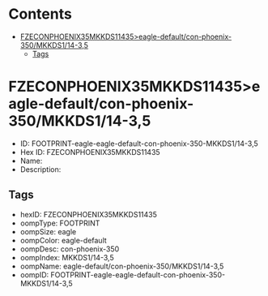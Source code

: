 



Contents
========

* [FZECONPHOENIX35MKKDS11435>eagle-default/con-phoenix-350/MKKDS1/14-3,5](#fzeconphoenix35mkkds11435eagle-defaultcon-phoenix-350mkkds114-35)
	* [Tags](#tags)

# FZECONPHOENIX35MKKDS11435>eagle-default/con-phoenix-350/MKKDS1/14-3,5

- ID: FOOTPRINT-eagle-eagle-default-con-phoenix-350-MKKDS1/14-3,5
- Hex ID: FZECONPHOENIX35MKKDS11435
- Name: 
- Description: 

## Tags

- hexID: FZECONPHOENIX35MKKDS11435
- oompType: FOOTPRINT
- oompSize: eagle
- oompColor: eagle-default
- oompDesc: con-phoenix-350
- oompIndex: MKKDS1/14-3,5
- oompName: eagle-default/con-phoenix-350/MKKDS1/14-3,5
- oompID: FOOTPRINT-eagle-eagle-default-con-phoenix-350-MKKDS1/14-3,5
